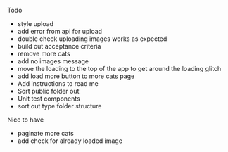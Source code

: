 Todo

- style upload
- add error from api for upload
- double check uploading images works as expected
- build out acceptance criteria
- remove more cats
- add no images message
- move the loading to the top of the app to get around the loading glitch
- add load more button to more cats page
- Add instructions to read me
- Sort public folder out
- Unit test components
- sort out type folder structure

Nice to have

- paginate more cats
- add check for already loaded image
